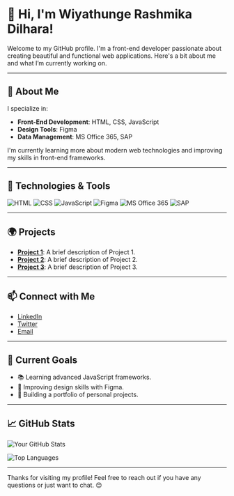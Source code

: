 # 👋 Hi, I'm Wiyathunge Rashmika Dilhara!

Welcome to my GitHub profile. I'm a front-end developer passionate about creating beautiful and functional web applications. Here's a bit about me and what I’m currently working on.

---

## 🚀 About Me

I specialize in:
- **Front-End Development**: HTML, CSS, JavaScript
- **Design Tools**: Figma
- **Data Management**: MS Office 365, SAP

I'm currently learning more about modern web technologies and improving my skills in front-end frameworks.

---

## 🌟 Technologies & Tools

![HTML](https://img.shields.io/badge/-HTML-000000?style=flat&logo=html5&logoColor=E34F26)
![CSS](https://img.shields.io/badge/-CSS-000000?style=flat&logo=css3&logoColor=1572B6)
![JavaScript](https://img.shields.io/badge/-JavaScript-000000?style=flat&logo=javascript&logoColor=F7DF1E)
![Figma](https://img.shields.io/badge/-Figma-000000?style=flat&logo=figma&logoColor=F24E1E)
![MS Office 365](https://img.shields.io/badge/-MS%20Office%20365-000000?style=flat&logo=microsoft&logoColor=F25022)
![SAP](https://img.shields.io/badge/-SAP-000000?style=flat&logo=sap&logoColor=00376B)

---

## 🌍 Projects

- **[Project 1](https://github.com/username/project1)**: A brief description of Project 1.
- **[Project 2](https://github.com/username/project2)**: A brief description of Project 2.
- **[Project 3](https://github.com/username/project3)**: A brief description of Project 3.

---

## 📫 Connect with Me

- [LinkedIn](https://linkedin.com/in/your-linkedin-profile)
- [Twitter](https://twitter.com/your-twitter-handle)
- [Email](mailto:rashmikadil2023@gmail.com)

---

## 🎯 Current Goals

- 📚 Learning advanced JavaScript frameworks.
- 🎨 Improving design skills with Figma.
- 🚀 Building a portfolio of personal projects.

---

## 📈 GitHub Stats

![Your GitHub Stats](https://github-readme-stats.vercel.app/api?username=wiyathunge&show_icons=true&hide_title=true&hide=prs&count_private=true&include_all_commits=true&hide_border=true&theme=radical)

![Top Languages](https://github-readme-stats.vercel.app/api/top-langs/?username=wiyathunge&layout=compact&theme=radical)

---

Thanks for visiting my profile! Feel free to reach out if you have any questions or just want to chat. 😊
